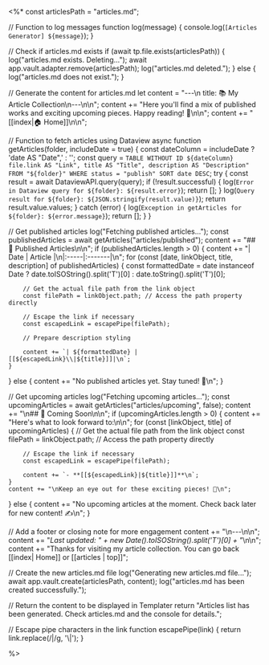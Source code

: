 <%*
const articlesPath = "articles.md";

// Function to log messages
function log(message) {
    console.log(`[Articles Generator] ${message}`);
}

// Check if articles.md exists
if (await tp.file.exists(articlesPath)) {
    log("articles.md exists. Deleting...");
    await app.vault.adapter.remove(articlesPath);
    log("articles.md deleted.");
} else {
    log("articles.md does not exist.");
}

// Generate the content for articles.md
let content = "---\n title: 📚 My Article Collection\n---\n\n";
content += "Here you'll find a mix of published works and exciting upcoming pieces. Happy reading! 🎉\n\n";
content += "[[index|🏠 Home]]\n\n";

// Function to fetch articles using Dataview
async function getArticles(folder, includeDate = true) {
    const dateColumn = includeDate ? 'date AS "Date",' : '';
    const query = `TABLE WITHOUT ID
                   ${dateColumn}
                   file.link AS "Link",
                   title AS "Title",
                   description AS "Description"
                   FROM "${folder}"
                   WHERE status = "publish"
                   SORT date DESC`;
    try {
        const result = await DataviewAPI.query(query);
        if (!result.successful) {
            log(`Error in Dataview query for ${folder}: ${result.error}`);
            return [];
        }
        log(`Query result for ${folder}: ${JSON.stringify(result.value)}`);
        return result.value.values;
    } catch (error) {
        log(`Exception in getArticles for ${folder}: ${error.message}`);
        return [];
    }
}

// Get published articles
log("Fetching published articles...");
const publishedArticles = await getArticles("articles/published");
content += "## 📖 Published Articles\n\n";
if (publishedArticles.length > 0) {
    content += "| Date | Article |\n|:-----|:-------|\n";
    for (const [date, linkObject, title, description] of publishedArticles) {
        const formattedDate = date instanceof Date 
            ? date.toISOString().split('T')[0] 
            : date.toString().split('T')[0];

        // Get the actual file path from the link object
        const filePath = linkObject.path; // Access the path property directly
        
        // Escape the link if necessary
        const escapedLink = escapePipe(filePath);
        
        // Prepare description styling
      
        content += `| ${formattedDate} | [[${escapedLink}\\|${title}]]|\n`;
    }
} else {
    content += "No published articles yet. Stay tuned! 📅\n";
}

// Get upcoming articles
log("Fetching upcoming articles...");
const upcomingArticles = await getArticles("articles/upcoming", false);
content += "\n## 🚀 Coming Soon\n\n";
if (upcomingArticles.length > 0) {
    content += "Here's what to look forward to:\n\n";
    for (const [linkObject, title] of upcomingArticles) {
        // Get the actual file path from the link object
        const filePath = linkObject.path; // Access the path property directly
        
        // Escape the link if necessary
        const escapedLink = escapePipe(filePath);
        
        content += `- **[[${escapedLink}|${title}]]**\n`;
    }
    content += "\nKeep an eye out for these exciting pieces! 👀\n";
} else {
    content += "No upcoming articles at the moment. Check back later for new content! ✍️\n";
}

// Add a footer or closing note for more engagement
content += "\n---\n\n";
content += "*Last updated: " + new Date().toISOString().split('T')[0] + "*\n\n";
content += "Thanks for visiting my article collection. You can go back [[index| Home]] or [[articles | top]]";

// Create the new articles.md file
log("Generating new articles.md file...");
await app.vault.create(articlesPath, content);
log("articles.md has been created successfully.");

// Return the content to be displayed in Templater
return "Articles list has been generated. Check articles.md and the console for details.";

// Escape pipe characters in the link
function escapePipe(link) {
    return link.replace(/\|/g, '\\|');
}

%>
